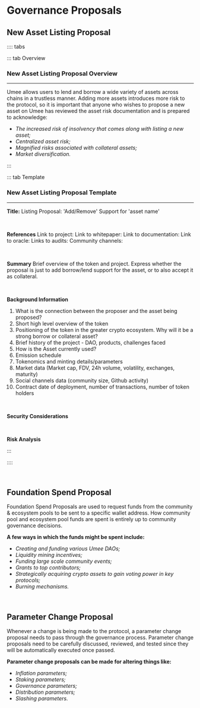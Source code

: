 # Governance Proposals

## New Asset Listing Proposal

:::: tabs

::: tab Overview

### New Asset Listing Proposal Overview

****

Umee allows users to lend and borrow a wide variety of assets across chains in a trustless manner. Adding more assets introduces more risk to the protocol, so it is important that anyone who wishes to propose a new asset on Umee has reviewed the asset risk documentation and is prepared to acknowledge:

- _The increased risk of insolvency that comes along with listing a new asset;_ 
- _Centralized asset risk;_
- _Magnified risks associated with collateral assets;_
- _Market diversification._

:::

::: tab Template

### New Asset Listing Proposal Template

****

**Title:** Listing Proposal: 'Add/Remove' Support for 'asset name'

<br>

**References**
Link to project: 
Link to whitepaper: 
Link to documentation: 
Link to oracle: 
Links to audits: 
Community channels:

<br>

**Summary**
Brief overview of the token and project. Express whether the proposal is just to add borrow/lend support for the asset, or to also accept it as collateral.

<br>

**Background Information**

1. What is the connection between the proposer and the asset being proposed?
2. Short high level overview of the token 
3. Positioning of the token in the greater crypto ecosystem. Why will it be a strong borrow or collateral asset?
4. Brief history of the project - DAO, products, challenges faced
5. How is the Asset currently used? 
6. Emission schedule  
7. Tokenomics and minting details/parameters
8. Market data (Market cap, FDV, 24h volume, volatility, exchanges, maturity)
9. Social channels data (community size, Github activity)
10. Contract date of deployment, number of transactions, number of token holders

<br>

**Security Considerations**

<br>

**Risk Analysis**

:::

::::

<br>

## Foundation Spend Proposal

Foundation Spend Proposals are used to request funds from the community & ecosystem pools to be sent to a specific wallet address. How community pool and ecosystem pool funds are spent is entirely up to community governance decisions. 

**A few ways in which the funds might be spent include:**
- _Creating and funding various Umee DAOs;_
- _Liquidity mining incentives;_ 
- _Funding large scale community events;_
- _Grants to top contributors;_
- _Strategically acquiring crypto assets to gain voting power in key protocols;_ 
- _Burning mechanisms._

<br>

## Parameter Change Proposal

Whenever a change is being made to the protocol, a parameter change proposal needs to pass through the governance process. Parameter change proposals need to be carefully discussed, reviewed, and tested since they will be automatically executed once passed.

**Parameter change proposals can be made for altering things like:**
- _Inflation parameters;_
- _Staking parameters;_
- _Governance parameters;_
- _Distribution parameters;_
- _Slashing parameters._